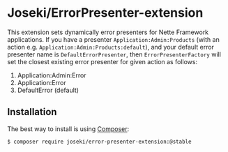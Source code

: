 Joseki/ErrorPresenter-extension
=======================

This extension sets dynamically error presenters for Nette Framework applications.
If you have a presenter `Application:Admin:Products` (with an action e.g. `Application:Admin:Products:default`), and your default error presenter name is `DefaultErrorPresenter`, then `ErrorPresenterFactory` will set the closest existing error presenter for given action as follows:

1. Application:Admin:Error
2. Application:Error
3. DefaultError (default)

Installation
------------

The best way to install is using  [Composer](http://getcomposer.org/):

```sh
$ composer require joseki/error-presenter-extension:@stable
```

